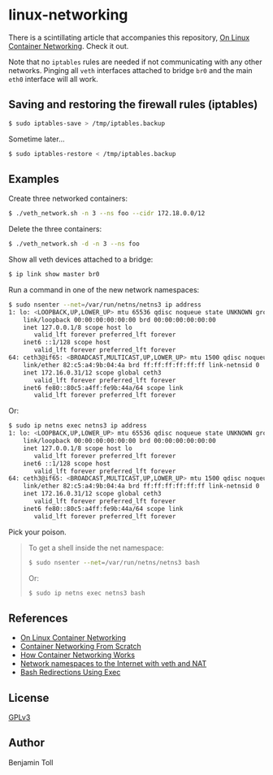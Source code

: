 # linux-networking

There is a scintillating article that accompanies this repository, [On Linux Container Networking](/2023/11/28/on-linux-container-networking/).  Check it out.

Note that no `iptables` rules are needed if not communicating with any other networks.  Pinging all `veth` interfaces attached to bridge `br0` and the main `eth0` interface will all work.

## Saving and restoring the firewall rules (iptables)

```bash
$ sudo iptables-save > /tmp/iptables.backup
```

Sometime later...

```bash
$ sudo iptables-restore < /tmp/iptables.backup
```

## Examples

Create three networked containers:

```bash
$ ./veth_network.sh -n 3 --ns foo --cidr 172.18.0.0/12
```

Delete the three containers:

```bash
$ ./veth_network.sh -d -n 3 --ns foo
```

Show all veth devices attached to a bridge:

```bash
$ ip link show master br0
```

Run a command in one of the new network namespaces:

```bash
$ sudo nsenter --net=/var/run/netns/netns3 ip address
1: lo: <LOOPBACK,UP,LOWER_UP> mtu 65536 qdisc noqueue state UNKNOWN group default qlen 1000
    link/loopback 00:00:00:00:00:00 brd 00:00:00:00:00:00
    inet 127.0.0.1/8 scope host lo
       valid_lft forever preferred_lft forever
    inet6 ::1/128 scope host
       valid_lft forever preferred_lft forever
64: ceth3@if65: <BROADCAST,MULTICAST,UP,LOWER_UP> mtu 1500 qdisc noqueue state UP group default qlen 1000
    link/ether 82:c5:a4:9b:04:4a brd ff:ff:ff:ff:ff:ff link-netnsid 0
    inet 172.16.0.31/12 scope global ceth3
       valid_lft forever preferred_lft forever
    inet6 fe80::80c5:a4ff:fe9b:44a/64 scope link
       valid_lft forever preferred_lft forever
```

Or:

```bash
$ sudo ip netns exec netns3 ip address
1: lo: <LOOPBACK,UP,LOWER_UP> mtu 65536 qdisc noqueue state UNKNOWN group default qlen 1000
    link/loopback 00:00:00:00:00:00 brd 00:00:00:00:00:00
    inet 127.0.0.1/8 scope host lo
       valid_lft forever preferred_lft forever
    inet6 ::1/128 scope host
       valid_lft forever preferred_lft forever
64: ceth3@if65: <BROADCAST,MULTICAST,UP,LOWER_UP> mtu 1500 qdisc noqueue state UP group default qlen 1000
    link/ether 82:c5:a4:9b:04:4a brd ff:ff:ff:ff:ff:ff link-netnsid 0
    inet 172.16.0.31/12 scope global ceth3
       valid_lft forever preferred_lft forever
    inet6 fe80::80c5:a4ff:fe9b:44a/64 scope link
       valid_lft forever preferred_lft forever
```

Pick your poison.

> To get a shell inside the net namespace:
>
> ```bash
> $ sudo nsenter --net=/var/run/netns/netns3 bash
> ```
> Or:
> ```bash
> $ sudo ip netns exec netns3 bash
> ```

<!--
# If DNS doesn't work in the container process, try this:
#sudo mkdir -p /etc/netns/"$NET_NS"
#sudo touch /etc/netns/"$NET_NS"/resolv.conf
-->

## References

- [On Linux Container Networking](/2023/11/28/on-linux-container-networking/)
- [Container Networking From Scratch](https://www.youtube.com/watch?v=6v_BDHIgOY8)
- [How Container Networking Works](https://iximiuz.com/en/posts/container-networking-is-simple/)
- [Network namespaces to the Internet with veth and NAT](https://josephmuia.ca/2018-05-16-net-namespaces-veth-nat/)
- [Bash Redirections Using Exec](https://www.linuxjournal.com/content/bash-redirections-using-exec)

## License

[GPLv3](COPYING)

## Author

Benjamin Toll

